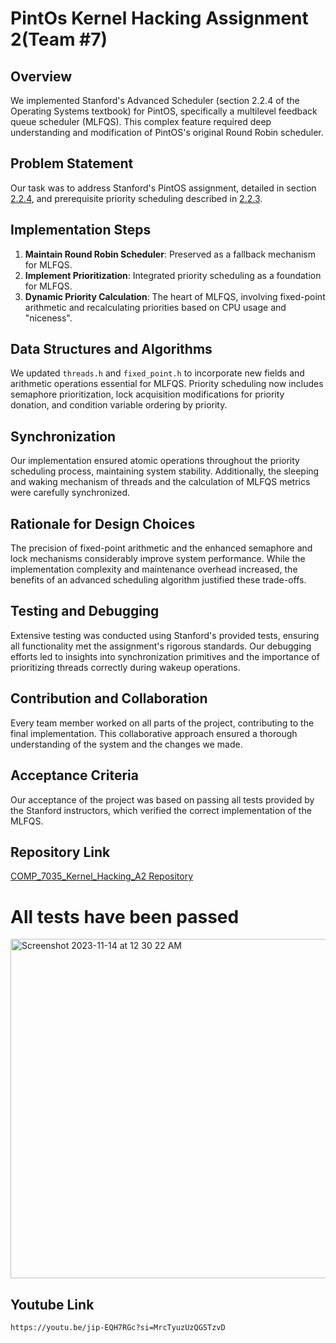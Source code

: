 # PintOs Kernel Hacking Assignment 2(Team #7)

## Overview
We implemented Stanford's Advanced Scheduler (section 2.2.4 of the Operating Systems textbook) for PintOS, specifically a multilevel feedback queue scheduler (MLFQS). This complex feature required deep understanding and modification of PintOS's original Round Robin scheduler.

## Problem Statement
Our task was to address Stanford's PintOS assignment, detailed in section [2.2.4](https://web.stanford.edu/class/cs140/projects/pintos/pintos_2.html#SEC27), and prerequisite priority scheduling described in [2.2.3](https://web.stanford.edu/class/cs140/projects/pintos/pintos_2.html#SEC26).

## Implementation Steps
1. **Maintain Round Robin Scheduler**: Preserved as a fallback mechanism for MLFQS.
2. **Implement Prioritization**: Integrated priority scheduling as a foundation for MLFQS.
3. **Dynamic Priority Calculation**: The heart of MLFQS, involving fixed-point arithmetic and recalculating priorities based on CPU usage and "niceness".

## Data Structures and Algorithms
We updated `threads.h` and `fixed_point.h` to incorporate new fields and arithmetic operations essential for MLFQS. Priority scheduling now includes semaphore prioritization, lock acquisition modifications for priority donation, and condition variable ordering by priority.

## Synchronization
Our implementation ensured atomic operations throughout the priority scheduling process, maintaining system stability. Additionally, the sleeping and waking mechanism of threads and the calculation of MLFQS metrics were carefully synchronized.

## Rationale for Design Choices
The precision of fixed-point arithmetic and the enhanced semaphore and lock mechanisms considerably improve system performance. While the implementation complexity and maintenance overhead increased, the benefits of an advanced scheduling algorithm justified these trade-offs.

## Testing and Debugging
Extensive testing was conducted using Stanford's provided tests, ensuring all functionality met the assignment's rigorous standards. Our debugging efforts led to insights into synchronization primitives and the importance of prioritizing threads correctly during wakeup operations.

## Contribution and Collaboration
Every team member worked on all parts of the project, contributing to the final implementation. This collaborative approach ensured a thorough understanding of the system and the changes we made.

## Acceptance Criteria
Our acceptance of the project was based on passing all tests provided by the Stanford instructors, which verified the correct implementation of the MLFQS.

## Repository Link
[COMP_7035_Kernel_Hacking_A2 Repository](https://github.com/SAMi-Rn/COMP_7035_Kernel_Hacking_A2.git)

# All tests have been passed

<img width="543" alt="Screenshot 2023-11-14 at 12 30 22 AM" src="https://github.com/imnorookie/COMP_7035_Kernel_Hacking_A2/assets/108373193/5d1f4279-10b5-4b14-b096-ba6e75d99ffa">

## Youtube Link
``` sh
https://youtu.be/jip-EQH7RGc?si=MrcTyuzUzQGSTzvD
```

